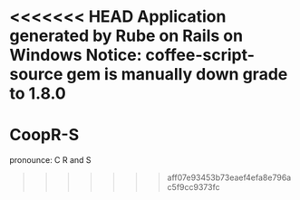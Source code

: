 <<<<<<< HEAD
Application generated by Rube on Rails on Windows
Notice: coffee-script-source gem is manually down grade to 1.8.0  
=======
# CoopR-S
pronounce: C R and S
>>>>>>> aff07e93453b73eaef4efa8e796ac5f9cc9373fc
